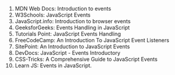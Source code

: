 

1. MDN Web Docs: Introduction to events
2. W3Schools: JavaScript Events
3. JavaScript.info: Introduction to browser events
4. GeeksforGeeks: Events Handling in JavaScript
5. Tutorials Point: JavaScript Events Handling 
6. FreeCodeCamp: An Introduction To JavaScript Event Listeners
7. SitePoint: An Introduction to JavaScript Events 
8. DevDocs: JavaScript - Events Introductory 
9. CSS-Tricks: A Comprehensive Guide to JavaScript Events 
10. Learn JS: Events in JavaScript.
